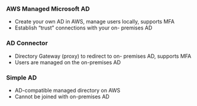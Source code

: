 ### AWS Managed Microsoft AD 
- Create your own AD in AWS, manage users locally, supports MFA 
- Establish “trust” connections with your on- premises AD 
### AD Connector 
- Directory Gateway (proxy) to redirect to on- premises AD, supports MFA 
- Users are managed on the on-premises AD 
### Simple AD 
- AD-compatible managed directory on AWS 
- Cannot be joined with on-premises AD
